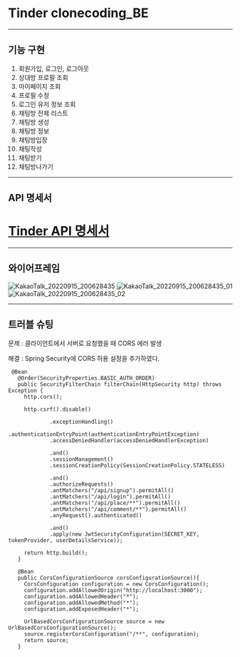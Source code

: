# Tinder clonecoding_BE

<hr>

## 기능 구현

1. 회원가입, 로그인, 로그아웃
2. 상대방 프로필 조회
3. 마이페이지 조회
4. 프로필 수정
5. 로그인 유저 정보 조회
6. 채팅방 전체 리스트
7. 채팅방 생성
8. 채팅방 정보
9. 채팅방입장
10. 채팅작성
11. 채팅받기
12. 채팅방나가기

<hr>

## API 명세서

# [Tinder API 명세서](https://www.notion.so/03898387badf4d749a5a4f1d271cffc6?v=77f3e78ad1d34af7b5557c6dd21485cb)


<hr>

## 와이어프레임

![KakaoTalk_20220915_200628435](https://user-images.githubusercontent.com/110081578/190389084-afe88bbe-19ee-4074-91e4-50a6dbda0bbe.jpg)
![KakaoTalk_20220915_200628435_01](https://user-images.githubusercontent.com/110081578/190389116-59e5e24a-8663-4dd9-b78d-a11b1e540283.jpg)
![KakaoTalk_20220915_200628435_02](https://user-images.githubusercontent.com/110081578/190389187-da6ff14c-8aef-4fe1-9026-85c9b2460625.jpg)




<hr>

## 트러블 슈팅

문제 : 클라이언트에서 서버로 요청했을 때 CORS 에러 발생

해결 : Spring Security에 CORS 허용 설정을 추가하였다.

```
 @Bean
   @Order(SecurityProperties.BASIC_AUTH_ORDER)
   public SecurityFilterChain filterChain(HttpSecurity http) throws Exception {
     http.cors();

     http.csrf().disable()

             .exceptionHandling()
             .authenticationEntryPoint(authenticationEntryPointException)
             .accessDeniedHandler(accessDeniedHandlerException)

             .and()
             .sessionManagement()
             .sessionCreationPolicy(SessionCreationPolicy.STATELESS)

             .and()
             .authorizeRequests()
             .antMatchers("/api/signup").permitAll()
             .antMatchers("/api/login").permitAll()
             .antMatchers("/api/place/**").permitAll()
             .antMatchers("/api/comment/**").permitAll()
             .anyRequest().authenticated()

             .and()
             .apply(new JwtSecurityConfiguration(SECRET_KEY, tokenProvider, userDetailsService));

     return http.build();
   }

   @Bean
   public CorsConfigurationSource corsConfigurationSource(){
     CorsConfiguration configuration = new CorsConfiguration();
     configuration.addAllowedOrigin("http://localhost:3000");
     configuration.addAllowedHeader("*");
     configuration.addAllowedMethod("*");
     configuration.addExposedHeader("*");

     UrlBasedCorsConfigurationSource source = new UrlBasedCorsConfigurationSource();
     source.registerCorsConfiguration("/**", configuration);
     return source;
   }
```
